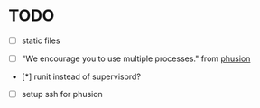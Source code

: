 # TODO

- [ ] static files

- [ ] "We encourage you to use multiple processes." from [phusion](http://phusion.github.io/baseimage-docker/)

- [*] runit instead of supervisord?

- [ ] setup ssh for phusion